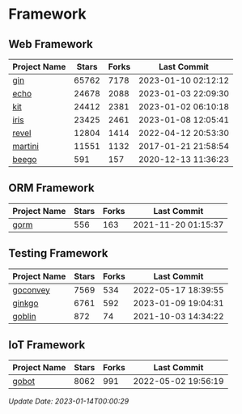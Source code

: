 # Framework

## Web Framework
| Project Name | Stars | Forks | Last Commit |
| ------------ | ----- | ----- | ----------- |
| [gin](https://github.com/gin-gonic/gin) | 65762 | 7178 | 2023-01-10 02:12:12 |
| [echo](https://github.com/labstack/echo) | 24678 | 2088 | 2023-01-03 22:09:30 |
| [kit](https://github.com/go-kit/kit) | 24412 | 2381 | 2023-01-02 06:10:18 |
| [iris](https://github.com/kataras/iris) | 23425 | 2461 | 2023-01-08 12:05:41 |
| [revel](https://github.com/revel/revel) | 12804 | 1414 | 2022-04-12 20:53:30 |
| [martini](https://github.com/go-martini/martini) | 11551 | 1132 | 2017-01-21 21:58:54 |
| [beego](https://github.com/astaxie/beego) | 591 | 157 | 2020-12-13 11:36:23 |

## ORM Framework
| Project Name | Stars | Forks | Last Commit |
| ------------ | ----- | ----- | ----------- |
| [gorm](https://github.com/jinzhu/gorm) | 556 | 163 | 2021-11-20 01:15:37 |

## Testing Framework
| Project Name | Stars | Forks | Last Commit |
| ------------ | ----- | ----- | ----------- |
| [goconvey](https://github.com/smartystreets/goconvey) | 7569 | 534 | 2022-05-17 18:39:55 |
| [ginkgo](https://github.com/onsi/ginkgo) | 6761 | 592 | 2023-01-09 19:04:31 |
| [goblin](https://github.com/franela/goblin) | 872 | 74 | 2021-10-03 14:34:22 |

## IoT Framework
| Project Name | Stars | Forks | Last Commit |
| ------------ | ----- | ----- | ----------- |
| [gobot](https://github.com/hybridgroup/gobot) | 8062 | 991 | 2022-05-02 19:56:19 |

*Update Date: 2023-01-14T00:00:29*